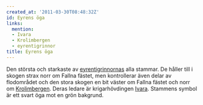 ```yaml
---
created_at: '2011-03-30T08:48:32Z'
id: Eyrens öga
links:
  mention:
  - Ivara
  - Krolimbergen
  - eyrentigrinnor
title: Eyrens öga
---
```


Den största och starkaste av [eyrentigrinnornas] alla stammar. De håller till i skogen strax norr om
Fallna fästet, men kontrollerar även delar av flodområdet och den stora skogen en bit väster om
Fallna fästet och norr om [Krolimbergen]. Deras ledare är krigarhövdingen [Ivara]. Stammens symbol
är ett svart öga mot en grön bakgrund.

  [eyrentigrinnornas]: eyrentigrinnor
  [Krolimbergen]: Krolimbergen
  [Ivara]: Ivara
